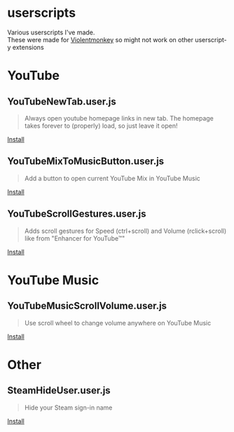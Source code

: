 # userscripts
Various userscripts I've made.  
These were made for [Violentmonkey](https://violentmonkey.github.io/) so might not work on other userscript-y extensions

# YouTube
## YouTubeNewTab.user.js
> Always open youtube homepage links in new tab. The homepage takes forever to (properly) load, so just leave it open!  

[Install](YouTubeNewTab.user.js?raw=1)

## YouTubeMixToMusicButton.user.js
> Add a button to open current YouTube Mix in YouTube Music  

[Install](YouTubeMixToMusicButton.user.js?raw=1)

## YouTubeScrollGestures.user.js
> Adds scroll gestures for Speed (ctrl+scroll) and Volume (rclick+scroll) like from "Enhancer for YouTube™"  

[Install](YouTubeScrollGestures.user.js?raw=1)

# YouTube Music
## YouTubeMusicScrollVolume.user.js
> Use scroll wheel to change volume anywhere on YouTube Music  

[Install](YouTubeMusicScrollVolume.user.js?raw=1)  


# Other
## SteamHideUser.user.js
> Hide your Steam sign-in name  

[Install](SteamHideUser.user.js?raw=1)
